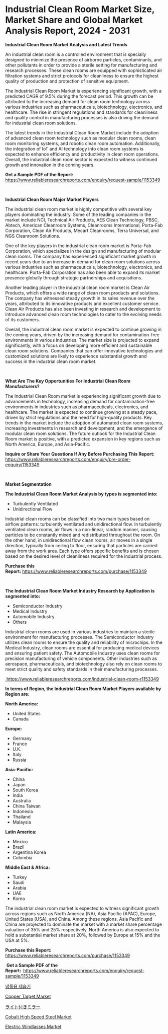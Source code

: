 <p><h1>Industrial Clean Room Market Size, Market Share and Global Market Analysis Report, 2024 - 2031</h1></p><p><strong>Industrial Clean Room Market Analysis and Latest Trends</strong></p>
<p><p>An industrial clean room is a controlled environment that is specially designed to minimize the presence of airborne particles, contaminants, and other pollutants in order to provide a sterile setting for manufacturing and research processes. These clean rooms are equipped with sophisticated air filtration systems and strict protocols for cleanliness to ensure the highest quality of production and protection of sensitive equipment.</p><p>The Industrial Clean Room Market is experiencing significant growth, with a predicted CAGR of 9.5% during the forecast period. This growth can be attributed to the increasing demand for clean room technology across various industries such as pharmaceuticals, biotechnology, electronics, and healthcare. The rise in stringent regulations and standards for cleanliness and quality control in manufacturing processes is also driving the demand for industrial clean room solutions.</p><p>The latest trends in the Industrial Clean Room Market include the adoption of advanced clean room technology such as modular clean rooms, clean room monitoring systems, and robotic clean room automation. Additionally, the integration of IoT and AI technology into clean room systems is expected to enhance efficiency and productivity in clean room operations. Overall, the industrial clean room sector is expected to witness continued growth and innovation in the coming years.</p></p>
<p><strong>Get a Sample PDF of the Report:&nbsp;</strong> <a href="https://www.reliableresearchreports.com/enquiry/request-sample/1153349">https://www.reliableresearchreports.com/enquiry/request-sample/1153349</a></p>
<p>&nbsp;</p>
<p><strong>Industrial Clean Room Major Market Players</strong></p>
<p><p>The industrial clean room market is highly competitive with several key players dominating the industry. Some of the leading companies in the market include NCI, Technical Air Products, AES Clean Technology, PBSC, Abtech, American Cleanroom Systems, Cleanrooms International, Porta-Fab Corporation, Clean Air Products, Mecart Cleanrooms, Terra Universal, and NGS Cleanroom Solutions.</p><p>One of the key players in the industrial clean room market is Porta-Fab Corporation, which specializes in the design and manufacturing of modular clean rooms. The company has experienced significant market growth in recent years due to an increase in demand for clean room solutions across various industries such as pharmaceuticals, biotechnology, electronics, and healthcare. Porta-Fab Corporation has also been able to expand its market presence globally through strategic partnerships and acquisitions.</p><p>Another leading player in the industrial clean room market is Clean Air Products, which offers a wide range of clean room products and solutions. The company has witnessed steady growth in its sales revenue over the years, attributed to its innovative products and excellent customer service. Clean Air Products has also been investing in research and development to introduce advanced clean room technologies to cater to the evolving needs of its customers.</p><p>Overall, the industrial clean room market is expected to continue growing in the coming years, driven by the increasing demand for contamination-free environments in various industries. The market size is projected to expand significantly, with a focus on developing more efficient and sustainable clean room solutions. Companies that can offer innovative technologies and customized solutions are likely to experience substantial growth and success in the industrial clean room market.</p></p>
<p>&nbsp;</p>
<p><strong>What Are The Key Opportunities For Industrial Clean Room Manufacturers?</strong></p>
<p><p>The Industrial Clean Room market is experiencing significant growth due to advancements in technology, increasing demand for contamination-free environments in industries such as pharmaceuticals, electronics, and healthcare. The market is expected to continue growing at a steady pace, driven by strict regulations and the need for high-quality products. Key trends in the market include the adoption of automated clean room systems, increasing investments in research and development, and the emergence of modular clean room solutions. The future outlook for the Industrial Clean Room market is positive, with a predicted expansion in key regions such as North America, Europe, and Asia-Pacific.</p></p>
<p><strong>Inquire or Share Your Questions If Any Before Purchasing This Report:</strong> <a href="https://www.reliableresearchreports.com/enquiry/pre-order-enquiry/1153349">https://www.reliableresearchreports.com/enquiry/pre-order-enquiry/1153349</a></p>
<p>&nbsp;</p>
<p><strong>Market Segmentation</strong></p>
<p><strong>The Industrial Clean Room Market Analysis by types is segmented into:</strong></p>
<p><ul><li>Turbulently Ventilated</li><li>Unidirectional Flow</li></ul></p>
<p><p>Industrial clean rooms can be classified into two main types based on airflow patterns: turbulently ventilated and unidirectional flow. In turbulently ventilated clean rooms, air flows in a non-linear, random manner, causing particles to be constantly mixed and redistributed throughout the room. On the other hand, in unidirectional flow clean rooms, air moves in a single direction, typically from ceiling to floor, ensuring that particles are carried away from the work area. Each type offers specific benefits and is chosen based on the desired level of cleanliness required for the industrial process.</p></p>
<p><strong>Purchase this Report:&nbsp;</strong><a href="https://www.reliableresearchreports.com/purchase/1153349">https://www.reliableresearchreports.com/purchase/1153349</a></p>
<p>&nbsp;</p>
<p><strong>The Industrial Clean Room Market Industry Research by Application is segmented into:</strong></p>
<p><ul><li>Semiconductor Industry</li><li>Medical Industry</li><li>Automobile Industry</li><li>Others</li></ul></p>
<p><p>Industrial clean rooms are used in various industries to maintain a sterile environment for manufacturing processes. The Semiconductor Industry utilizes clean rooms to ensure the quality and reliability of microchips. In the Medical Industry, clean rooms are essential for producing medical devices and ensuring patient safety. The Automobile Industry uses clean rooms for precision manufacturing of vehicle components. Other industries such as aerospace, pharmaceuticals, and biotechnology also rely on clean rooms to meet strict quality and safety standards in their manufacturing processes.</p></p>
<p><a href="https://www.reliableresearchreports.com/industrial-clean-room-r1153349">&nbsp;https://www.reliableresearchreports.com/industrial-clean-room-r1153349</a></p>
<p><strong>In terms of Region, the Industrial Clean Room Market Players available by Region are:</strong></p>
<p>
    <p> <strong> North America: </strong>
        <ul>
            <li>United States</li>
            <li>Canada</li>
        </ul>
        </p> 
    <p> <strong> Europe: </strong>
        <ul>
            <li>Germany</li>
            <li>France</li>
            <li>U.K.</li>
            <li>Italy</li>
            <li>Russia</li>
        </ul>
        </p> 
    <p> <strong> Asia-Pacific: </strong>
        <ul>
            <li>China</li>
            <li>Japan</li>
            <li>South Korea</li>
            <li>India</li>
            <li>Australia</li>
            <li>China Taiwan</li>
            <li>Indonesia</li>
            <li>Thailand</li>
            <li>Malaysia</li>
        </ul>
        </p> 
    <p> <strong> Latin America: </strong>
        <ul>
            <li>Mexico</li>
            <li>Brazil</li>
            <li>Argentina Korea</li>
            <li>Colombia</li>
        </ul>
        </p> 
    <p> <strong> Middle East & Africa: </strong>
        <ul>
            <li>Turkey</li>
            <li>Saudi</li>
            <li>Arabia</li>
            <li>UAE</li>
            <li>Korea</li>
        </ul>
    </p>
    </p>
<p><p>The industrial clean room market is expected to witness significant growth across regions such as North America (NA), Asia Pacific (APAC), Europe, United States (USA), and China. Among these regions, Asia Pacific and China are projected to dominate the market with a market share percentage valuation of 35% and 25% respectively. North America is also expected to hold a substantial market share at 20%, followed by Europe at 15% and the USA at 5%.</p></p>
<p><strong>Purchase this Report: </strong><a href="https://www.reliableresearchreports.com/purchase/1153349">https://www.reliableresearchreports.com/purchase/1153349</a></p>
<p>&nbsp;<strong>Get a Sample PDF of the Report:&nbsp;&nbsp;</strong><a href="https://www.reliableresearchreports.com/enquiry/request-sample/1153349">https://www.reliableresearchreports.com/enquiry/request-sample/1153349</a></p>
<p><strong></strong></p>
<p><p><a href="https://medium.com/@lucianmaluan2022/%EB%83%89%EB%8F%99-%EC%A0%9C%EC%8A%B5%EA%B8%B0-%EC%8B%9C%EC%9E%A5-%EB%B6%84%EC%84%9D-%EB%B0%8F-%ED%81%AC%EA%B8%B0-%EC%98%88%EC%B8%A1%EC%9D%80-2024%EB%85%84%EB%B6%80%ED%84%B0-2031%EB%85%84%EA%B9%8C%EC%A7%80%EC%9D%98-%EA%B8%B0%EA%B0%84%EC%9D%84-%EB%8C%80%EC%83%81%EC%9C%BC%EB%A1%9C-%ED%95%A9%EB%8B%88%EB%8B%A4-d1949536f91a">냉동용 제습기</a></p><p><a href="https://issuu.com/reportprime-2/docs/copper-target-market-size-2030.pptx">Copper Target Market</a></p><p><a href="https://medium.com/@alioukaye1/2024%E5%B9%B4%E3%81%8B%E3%82%892031%E5%B9%B4%E3%81%BE%E3%81%A7%E3%81%AE%E6%9C%9F%E9%96%93%E3%81%AB%E4%BA%88%E6%B8%AC%E3%81%95%E3%82%8C%E3%82%8B%E3%83%A9%E3%82%A4%E3%83%88%E4%BB%98%E3%81%8D%E3%83%9F%E3%83%A9%E3%83%BC%E5%B8%82%E5%A0%B4%E3%81%AE%E5%88%86%E6%9E%90%E3%81%A8%E3%82%B5%E3%82%A4%E3%82%BA%E4%BA%88%E6%B8%AC-b0a4f73719c2">ライト付きミラー</a></p><p><a href="https://issuu.com/reportprime-2/docs/cobalt-high-speed-steel-market-size-2030.pptx">Cobalt High Speed Steel Market</a></p><p><a href="https://github.com/guneycigdem35/Market-Research-Report-List-3/blob/main/electric-windlasses-market.md">Electric Windlasses Market</a></p></p>